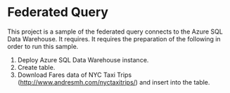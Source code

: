 # Federated Query  

This project is a sample of the federated query connects to the Azure SQL Data Warehouse.
It requires. 
It requires the preparation of the following in order to run this sample.  
1. Deploy Azure SQL Data Warehouse instance.  
2. Create table.  
3. Download Fares data of NYC Taxi Trips (http://www.andresmh.com/nyctaxitrips/) and insert into the table.